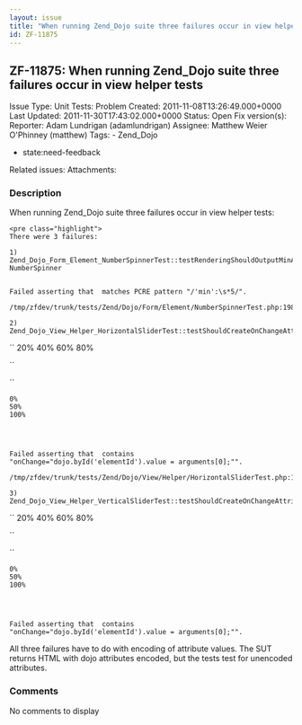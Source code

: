 ```yaml
---
layout: issue
title: "When running Zend_Dojo suite three failures occur in view helper tests"
id: ZF-11875
---
```


ZF-11875: When running Zend\_Dojo suite three failures occur in view helper tests
---------------------------------------------------------------------------------

 Issue Type: Unit Tests: Problem Created: 2011-11-08T13:26:49.000+0000 Last Updated: 2011-11-30T17:43:02.000+0000 Status: Open Fix version(s): 
 Reporter:  Adam Lundrigan (adamlundrigan)  Assignee:  Matthew Weier O'Phinney (matthew)  Tags: - Zend\_Dojo
- state:need-feedback
 
 Related issues: 
 Attachments: 
### Description

When running Zend\_Dojo suite three failures occur in view helper tests:

 
    <pre class="highlight">
    There were 3 failures:
    
    1) Zend_Dojo_Form_Element_NumberSpinnerTest::testRenderingShouldOutputMinAndMaxConstraints
    NumberSpinner
    
    
    Failed asserting that  matches PCRE pattern "/'min':\s*5/".
    
    /tmp/zfdev/trunk/tests/Zend/Dojo/Form/Element/NumberSpinnerTest.php:198
    
    2) Zend_Dojo_View_Helper_HorizontalSliderTest::testShouldCreateOnChangeAttributeByDefault


``    20%
    40%
    60%
    80%
     

``


``


    0%
    50%
    100%



    
    Failed asserting that  contains "onChange="dojo.byId('elementId').value = arguments[0];"".
    
    /tmp/zfdev/trunk/tests/Zend/Dojo/View/Helper/HorizontalSliderTest.php:198
    
    3) Zend_Dojo_View_Helper_VerticalSliderTest::testShouldCreateOnChangeAttributeByDefault

``    20%
    40%
    60%
    80%
     

``


``


    0%
    50%
    100%



    
    Failed asserting that  contains "onChange="dojo.byId('elementId').value = arguments[0];"".

All three failures have to do with encoding of attribute values. The SUT returns HTML with dojo attributes encoded, but the tests test for unencoded attributes.

 

 

### Comments

No comments to display